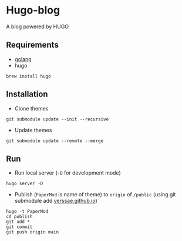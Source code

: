 # Hugo-blog
A blog powered by HUGO 
## Requirements
* [golang](https://golang.org/dl/)
* hugo
```
brew install hugo
```
## Installation
* Clone themes 
```
git submodule update --init --recursive
```
* Update themes
```
git submodule update --remote --merge
```
## Run
* Run local server (`-D` for development mode)
```
hugo server -D
```
* Publish (`PaperMod` is name of theme) to `origin` of `/public` (using git submodule add [verssae.github.io](https://verssae.github.io))
```
hugo -t PaperMod
cd publish
git add *
git commit
git push origin main
```